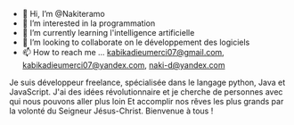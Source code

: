 - 👋 Hi, I’m @Nakiteramo
- 👀 I’m interested in la programmation
- 🌱 I’m currently learning l'intelligence artificielle
- 💞️ I’m looking to collaborate on le développement des logiciels
- 📫 How to reach me ... kabikadieumerci07@gmail.com, kabikadieumerci07@yandex.com, naki-d@yandex.com


Je suis développeur freelance, spécialisée dans le langage python, Java et JavaScript.
J'ai des idées révolutionnaire et je cherche de personnes avec qui nous pouvons aller plus loin 
Et accomplir nos rêves les plus grands par la volonté du Seigneur Jésus-Christ.
Bienvenue à tous !

<!---
Nakiteramo/Nakiteramo is a ✨ special ✨ repository because its `README.md` (this file) appears on your GitHub profile.
You can click the Preview link to take a look at your changes.
--->

